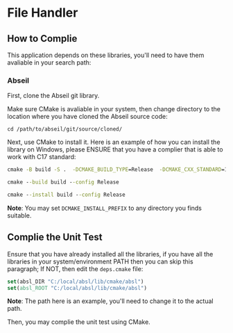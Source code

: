 # File Handler
## How to Complie
This application depends on these libraries, you'll need to have them avaliable in your search path:

### Abseil
First, clone the Abseil git library.

Make sure CMake is avaliable in your system, then change directory to the location where you have cloned the Abseil source code:

```Shell
cd /path/to/abseil/git/source/cloned/
```

Next, use CMake to install it. Here is an example of how you can install the library on Windows, please ENSURE that you have a complier that is able to work with C17 standard:

```bat
cmake -B build -S .  -DCMAKE_BUILD_TYPE=Release  -DCMAKE_CXX_STANDARD=17  -DCMAKE_CXX_STANDARD_REQUIRED=ON  -DABSL_PROPAGATE_CXX_STD=ON  -DCMAKE_INSTALL_PREFIX="C:/local/absl"
```

```bat
cmake --build build --config Release
```

```bat
cmake --install build --config Release
```

**Note**: You may set `DCMAKE_INSTALL_PREFIX` to any directory you finds suitable.

## Complie the Unit Test
Ensure that you have already installed all the libraries, if you have all the libraries in your system/environment PATH then you can skip this paragraph; If NOT, then edit the `deps.cmake` file:

```cmake
set(absl_DIR "C:/local/absl/lib/cmake/absl")
set(absl_ROOT "C:/local/absl/lib/cmake/absl")
```

**Note**: The path here is an example, you'll need to change it to the actual path.

Then, you may complie the unit test using CMake.
